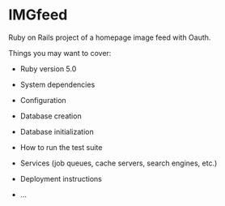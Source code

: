 # IMGfeed

Ruby on Rails project of a homepage image feed with Oauth.

Things you may want to cover:

* Ruby version 5.0

* System dependencies

* Configuration

* Database creation

* Database initialization

* How to run the test suite

* Services (job queues, cache servers, search engines, etc.)

* Deployment instructions

* ...
